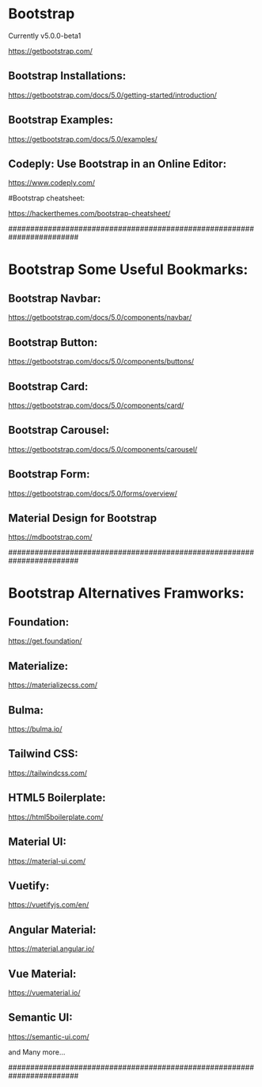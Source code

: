 # Bootstrap 
Currently v5.0.0-beta1

https://getbootstrap.com/



## Bootstrap Installations:
https://getbootstrap.com/docs/5.0/getting-started/introduction/



## Bootstrap Examples:
https://getbootstrap.com/docs/5.0/examples/


## Codeply: Use Bootstrap in an Online Editor:
https://www.codeply.com/



#Bootstrap cheatsheet:

https://hackerthemes.com/bootstrap-cheatsheet/



########################################################################



# Bootstrap Some Useful Bookmarks:

## Bootstrap Navbar:
https://getbootstrap.com/docs/5.0/components/navbar/


## Bootstrap Button:
https://getbootstrap.com/docs/5.0/components/buttons/


## Bootstrap Card:
https://getbootstrap.com/docs/5.0/components/card/


## Bootstrap Carousel:
https://getbootstrap.com/docs/5.0/components/carousel/


## Bootstrap Form:
https://getbootstrap.com/docs/5.0/forms/overview/



## Material Design for Bootstrap
https://mdbootstrap.com/



########################################################################



# Bootstrap Alternatives Framworks:


## Foundation:
https://get.foundation/


## Materialize:
https://materializecss.com/


## Bulma:
https://bulma.io/


## Tailwind CSS:
https://tailwindcss.com/


## HTML5 Boilerplate:
https://html5boilerplate.com/


## Material UI:
https://material-ui.com/


## Vuetify:
https://vuetifyjs.com/en/


## Angular Material:
https://material.angular.io/


## Vue Material:
https://vuematerial.io/


## Semantic UI:
https://semantic-ui.com/


and Many more...


########################################################################
